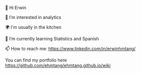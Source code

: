 👋 Hi Erwin

👀 I’m interested in analytics

:earth_africa: I'm usually in the kitchen 

🌱 I’m currently learning Statistics and Spanish

📫 How to reach me: https://www.linkedin.com/in/erwinhmtang/

You can find my portfolio here https://github.com/ehmtang/ehmtang.github.io/wiki

<!---
ehmtang/ehmtang is a ✨ special ✨ repository because its `README.md` (this file) appears on your GitHub profile.
You can click the Preview link to take a look at your changes.
--->
